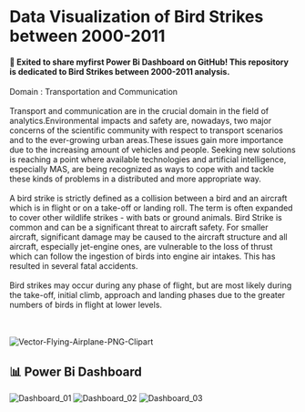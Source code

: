 # Data Visualization of Bird Strikes between 2000-2011
#### 🚀 Exited to share myfirst Power Bi Dashboard on GitHub! This repository is dedicated to Bird Strikes between 2000-2011 analysis.
Domain : Transportation and Communication
<br><br>
Transport and communication are in the crucial domain in the field of analytics.Environmental impacts and safety are, nowadays, two major concerns of the scientific community with respect to transport scenarios and to the ever-growing urban areas.These issues gain more importance due to the increasing amount of vehicles and people. Seeking new solutions is reaching a point where available technologies and artificial intelligence, especially MAS, are being recognized as ways to cope with and tackle these kinds of problems in a distributed and more appropriate way.
<br><br>
      A bird strike is strictly defined as a collision between a bird and an aircraft which is in flight or on a take-off or landing roll. The term is often expanded to cover other wildlife strikes - with bats or ground animals. Bird Strike is common and can be a significant threat to aircraft safety. For smaller aircraft, significant damage may be caused to the aircraft structure and all aircraft, especially jet-engine ones, are vulnerable to the loss of thrust which can follow the ingestion of birds into engine air intakes. This has resulted in several fatal accidents.
     <br> <br>
      Bird strikes may occur during any phase of flight, but are most likely during the take-off, initial climb, approach and landing phases due to the greater numbers of birds in flight at lower levels.

<br><br>
![Vector-Flying-Airplane-PNG-Clipart](https://github.com/vishalmdesai/Data-Visualization-of-Bird-Strikes-between-2000-2011/assets/153223711/3780e5b7-7a7a-4bce-9a76-9a737bdcc3e4)
<br>
## 📊 Power Bi Dashboard
![Dashboard_01](https://github.com/vishalmdesai/Data-Visualization-of-Bird-Strikes-between-2000-2011/assets/153223711/65eebb80-b9d9-46f5-ba9c-3a06ea5e44f9)
![Dashboard_02](https://github.com/vishalmdesai/Data-Visualization-of-Bird-Strikes-between-2000-2011/assets/153223711/d365e96a-7010-4720-9616-a0463e141b3d)
![Dashboard_03](https://github.com/vishalmdesai/Data-Visualization-of-Bird-Strikes-between-2000-2011/assets/153223711/cbeebdbd-1f35-4c45-9888-6fdfb5399e40)

